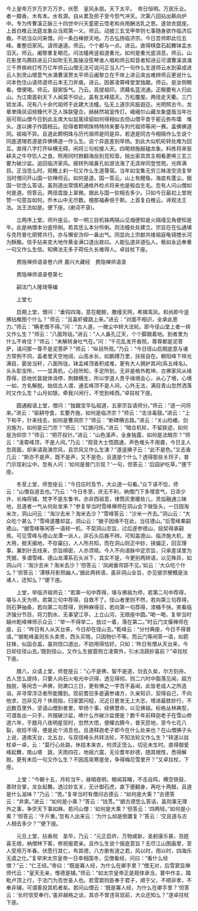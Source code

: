 <!-- { "loadSidebar": true } -->
今上皇帝万岁万岁万万岁。伏愿　皇风永扇。天下太平。　帝日恒明。万民乐业。者一瓣香。木有本。水有源。自从累及担子至今怨气冲天。次第八回拈出爇向炉中。专为传曹溪正脉三十四世中兴天童密云悟老和尚用酬法乳之恩。遂敛衣就座。上首白椎云法筵龙象众当观第一义。师云。动披三玄戈甲举则七事随身欲作临济后裔。不妨当众问来僧。问一条白棒掀天地。万古弘扬临济宗。今日吾师即此位五峰。重整旧家风。请师速道。师云。个个都与一点。进云。直得棋盘石起舞钵盂水滔天。师云。阇黎重复眼花。问法幢再竖祖道重光。如何是重光底消息。师云。山花影里鸟腾跃进云只如吹无孔笛操没弦琴谁人唱和师云知音者知进云可谓曹溪浪涌三千界庾岭灯传万亿年师云山僧无法可说问正当入门一句作么生道师云水到渠成进云人到灵山增意气水涌曹溪贺太平师云阇黎立在干岸上进云突出难辨师云更说什么问本色住山请师道师云本无刀斧痕。进云。因甚凌霄峰堂堂独踞。师云。是汝侧眼看。僧便喝。师云。鼓粥饭气。乃云。高提祖印。须藉名蓝流通。正眼要有人归此山。为江南首刹天下人闻莫不仰止。盖有五峰插天。万松覆屋。两径走天衢。三门锁龙泽。况有八十余代祖师于此建大法幢。弘无上道宗风振遐迩。光明照古今。龙章聿降凤诏频臻代不乏人珠联璧合。赫赫然祖室传灯。峨峨尔山藏龙象盛哉当年壮丽可观山僧今日到此主席大似鼠尾续貂如何得相似去但山僧平昔于密云弥布壒　堆头。遂以拂子作圆相云。拾得者颗明珠特特持来要与列代祖师等闲一赛。盖佛佛道同。祖祖不异。且道此颗明珠与历代祖师是同是异。若道是同古今相隔作么生说个同底道理若道是异佛佛道一作么生。说个异底差别举扬。到此大似机轮转处难为回互。直得八字打开纵横无碍。闲将三句权接人天。四喝频施敲磕龙象。料拣将来驱耕夫之牛夺饥人之食。照用同时掀翻海岳别觅知音。抛出家具宾主相看更唤三玄三要为破沙盆。追回临济家风。捩转列祖鼻孔如游法海了无涯岸同登觉苑。光辉满目。正当恁么时。观瞻上刹一句又作么生道尊宿。当年如宝集无穷三昧泼空流复举当时僧问开山国一钦禅师云。如何是道。国一答云。山上有鲤鱼。海底有蓬尘。据国一钦恁么答话。虽则道出常情机通格外检点将来也是板齿生毛。忽有人问山僧如何是道。但答云。两径盘旋上翠微。据此与国一钦相去多少。只如今日最初上堂祝赞一句意旨如何。乔木山中无尽数。檀那福寿倍于斯。上首复白椎云。谛观法王法。法王法如是。便下座。(谢词不录)。

　　立两序上堂。师升座云。举一明三目机铢两隔山见烟便知是火隔墙见角便知是牛。此是衲僧本分底伶俐。若具恁么本分伶俐。则法幢处处建立。宗旨在在弘通堪与克符普化把臂共行。亦与懒安沩仰一鼻出气。同显向上宗猷共维祖庭龟镜搅长河为酥酪。信手拈来变大地作黄金满口道出故曰。人能弘道非道弘人。秪如永远奉重一句又作么生信。知佛法无多子荷任久长难得人。卓拄杖下座。

　　费隐禅师语录卷六终
嘉兴大藏经　费隐禅师语录


　　费隐禅师语录卷第七

　　嗣法门人隆琦等编

　　上堂七

　　启期上堂，僧问：“垂钩四海，意在鲲鲸，撒缦天网，希擒鸾凤。和尚即今竖拂拈椎图个什么？”师云：“且喜虾蟆跳上来。”进云：“对面不相识，全承此恩力。”师云：“瞒老僧不得。”问：“古人道，一微尘中转大法轮。即今径山堂上者一转又作么生？”师云：“八面玲珑。”进云：“人人鼻孔辽天，个个脚跟着地。到者里为什么不肯住？”师云：“未解转身吐气在。”问：“千花乱发开香院，尊尊都是泥菩萨，请问那一尊不是泥菩萨？”师云：“纵目所观。”乃云：“今日径山启期底意与诸方常例不同，盖者里天空地阔，山高水长，如鹏搏万里，扶摇自在。朝阳峰下祥光满目，晏坐当轩，八面玲珑，钵盂峰顶香积成堆，更有大人拥护其间(系五峰名)。头头彰宝所，一一显真机，心目所知，手足所到，无非是格外乾坤，古佛家风从缘荐得，匝地优昙就体消停，荆棘横生，所以学道人贵乎缘境会心，从心了境，心境一如，方名解脱。始信古人谓，通玄峰顶不是人间，心外无法，满目青山忽然洒落时又作么生？山月如银，牵我兴闲行，不觉到峰西。”卓拄杖下座。

　　圆通殿请上堂，僧问：“独踞宝华弘祖道，五家宗旨请师分。”师云：“逐一问将来。”进云：“驱耕夺食，玄要齐施，如何是临济宗？”师云：“击涂毒鼓。”进云：“上下和平，针来线去，如何是曹洞宗？”师云：“断碑横古路。”进云：“关山险巇，剑刃施为，如何是云门宗？”师云：“红旗闪烁。”进云：“暗合机轮，不留朕迹，如何是沩仰宗？”师云：“把芥投针。”进云：“山色溪声，全身独露，如何是法眼宗？”师云：“凌霄峰顶，不是人间。”乃云：“观音大士悟圆通，声色堆头不用聋，今日主人忽觌面，却来请我演宗风，且宗风又作么生演？”遂竖拂子云：“此不是色。”又击香几云：“斯亦不是声，既不是声，又不是色，且道是个什么？透得那些关窍子，普门示现刹尘中。忽有人问：‘如何是普门示现？’一句，但答云：‘后园驴吃草。’”便下座。

　　冬至上堂，师登座云：“今日应时及节，大众道一句看。”众下语不恰，师云：“山僧自道去也。”乃云：“今日冬至，庆无不利，衲僧门下多增意气，日添少许，长梅将铺，梵字不是东鲁书，亦非西祖意，律筒灰里暖些儿，灵焰融通三昧地，且道者一气从何处发来？”参复举当时雪峰禅师在洞山会下做饭头，一日因淘米次，洞山问云：“淘沙去米？淘米去沙？”雪峰答云：“沙米一齐去。”洞山云：“大众吃个甚么？”雪峰遂覆却盆，洞山云：“据子因缘不在此，当往德山。”后雪峰果嗣德山。“据雪峰等闲答一语转一机，不契洞山宗旨，过后遂参德山，投契得承嗣焉。可见雪峰与德山龙潭一派人，非石头后裔不辨。可知盖德山、临济施大机，发大用，掀天揭地，不存窠臼，人人所共知，而在洞山则正中妙，挟偏正，回互理事，兼到针去线来，宗旨绵密，人亦须晓。今人不向语脉中定宗旨，只承差误里为凭据，多谓雪峰、德山龙潭系石头派下，其实不是，今更别两转语，以见殊异，如洞山问：‘淘沙去米？淘米去沙？’但答云：‘凤阙垂帘踪不见。’如云：‘大众吃个什么？’但答云：‘潭移月影照幽人。’据此两转语，虽非洞山全旨，亦见彼宗梗概是汝诸人，还知么？”便下座。

　　上堂，举临济祖师云：“若第一句中荐得，堪与佛祖为师，若第二句中荐得，堪与人天为师，若第三句中荐得，自救不了。径山者里则不然，若向第三句荐得，则石笋抽条，若向第二句荐得，则种麻得豆，若向第一句荐得，漆桶不快。笑看临济强分节目，将刀割水，无事望江亭，上立山河，无限座中圆。”喝一喝，复举当时越州乾峰禅师示众云：“举一不得举二，放过一着，落在第二。”时云门文偃禅师在座，云：“昨日有人从天台来，今日却在径山去。”乾峰云：“分付典座，今日不得普请。”“据乾峰虽则东头卖贵，西头买贱，只因物价不等。而云门等闲答一语，如箭拄锋，似函合盖，虽则信口道出，不妨用得恰好。只如：‘昨日有僧从天台来，今日却往径山去。’既到径山，又作么生披蓑侧立凌霄外，引水浇蔬妙喜前？”卓拄杖下座。

　　腊八，众请上堂，师登座云：“心不是佛，智不是道，剑去久矣，尔方刻舟。古人恁么提持，只要人向石火电光中识得，透见得彻，则二六时中豁落见闻，超方独脱，等闲念一声佛，则漱口三日，更有佛之一字吾不喜闻，此皆老成人之所造诣，非寻常浮泛者所能臻到。现前耆旧多是遍参诸方，久亲知识，契得自己，不向他求，岂非见月？休观指，归家罢问程，况近日更发无上大志，增进最胜妙行，不远数百里外，坚请山僧到者里，举扬个事，续佛慧命，以见佛祖。标格丛林典型，可谓各出一只手，共掇破沙盆，唤什么作破沙盆便是？数千年前释迦老子在雪山修道六年，于腊月八夜明星现时，忽然大悟，便耀古腾今，普天匝地，至今七花八裂，收拾不得，便是此个消息也。且道释迦老子即今在什么处来也？在山僧拂子头上说，道南天台，北五台，与双径峰头共转法轮，不知法轮又作么生？”转遂以拄杖卓一卓，云：“莫行心处路，休挂本来衣，何须正恁么，切忌未生时。直得御爱峰起舞，南山塔　跳，天雨四花，地摇六震，无论耆年妙德，随其根性，悉得解脱。更有末后一句又作么生？不因高突寒崖坐，争得梅花雪里开？”又卓拄杖，下座。

　　上堂：“今朝十五，月轮当午，昼暗夜明，眼闻耳睹，不击自鸣，横空铁鼓，善财合掌，龙女起舞。透过妙玄关，无计御石虎，直下便翻身，再吃十两醋，且道是什么滋味？”乃云：“苦。”复举当时有僧问古德云：“如何是大乘？”古德答云：“井索。”进云：“如何是小乘？”答云：“钱贯。”“据古德恁么答话，虽则事无理外之事，争奈天下事如麻。若问山僧：‘如何是大乘？’但答云：‘四两轻。’‘如何是小乘？’但答云：‘千斤重。’忽有人出来云：‘为什么如是倒置复？’答云：‘交且道与古人相去多少？’”便下座。

　　元旦上堂，拈香祝　圣毕，乃云：“元正启祚，万物咸新，圣躬康乐甚，百姓喜无垠，衲僧林下客，修祝报君亲。且作么生说个报底意旨？无尽江山图画里，至人受用万年春。伏愿行其仁，布其德，八方歌有道之君，风以时，雨以时，四海乐无虞之化。”复举宋太宗皇帝一日幸相国寺，见僧看经，问曰：“看什么经僧？”云：“仁王经。”帝曰：“既是寡人经，为什么在卿手里？”僧无对，后雪窦显禅师代云：“皇天无亲，惟德是辅。”师云：“如太宗皇帝正是觌体承当，寰中作主，踏毗卢顶上行，于法门为百世圣人也。若雪窦则臣奉于君子，顺于父，不顺非孝，不奉非辅，可谓善投其机者矣。若问山僧云：‘既是寡人经，为什么在卿手里？’但答云：‘长时信受奉行。’虽非越格之谈，其亦不曾违背现前，大众还知么？”遂卓拄杖下座。

